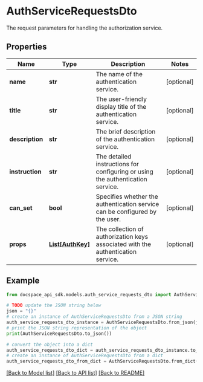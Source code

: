 # AuthServiceRequestsDto
The request parameters for handling the authorization service.

## Properties

Name | Type | Description | Notes
------------ | ------------- | ------------- | -------------
**name** | **str** | The name of the authentication service. | [optional] 
**title** | **str** | The user-friendly display title of the authentication service. | [optional] 
**description** | **str** | The brief description of the authentication service. | [optional] 
**instruction** | **str** | The detailed instructions for configuring or using the authentication service. | [optional] 
**can_set** | **bool** | Specifies whether the authentication service can be configured by the user. | [optional] 
**props** | [**List[AuthKey]**](AuthKey.md) | The collection of authorization keys associated with the authentication service. | [optional] 

## Example

```python
from docspace_api_sdk.models.auth_service_requests_dto import AuthServiceRequestsDto

# TODO update the JSON string below
json = "{}"
# create an instance of AuthServiceRequestsDto from a JSON string
auth_service_requests_dto_instance = AuthServiceRequestsDto.from_json(json)
# print the JSON string representation of the object
print(AuthServiceRequestsDto.to_json())

# convert the object into a dict
auth_service_requests_dto_dict = auth_service_requests_dto_instance.to_dict()
# create an instance of AuthServiceRequestsDto from a dict
auth_service_requests_dto_from_dict = AuthServiceRequestsDto.from_dict(auth_service_requests_dto_dict)
```
[[Back to Model list]](../README.md#documentation-for-models) [[Back to API list]](../README.md#documentation-for-api-endpoints) [[Back to README]](../README.md)


